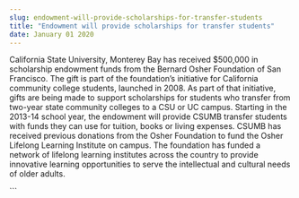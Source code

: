 ```yaml
---
slug: endowment-will-provide-scholarships-for-transfer-students
title: "Endowment will provide scholarships for transfer students"
date: January 01 2020
---
```


 
<p>
  California State University, Monterey Bay has received $500,000 in scholarship
  endowment funds from the Bernard Osher Foundation of San Francisco. The gift
  is part of the foundation’s initiative for California community college
  students, launched in 2008. As part of that initiative, gifts are being made
  to support scholarships for students who transfer from two-year state
  community colleges to a CSU or UC campus. Starting in the 2013-14 school year,
  the endowment will provide CSUMB transfer students with funds they can use for
  tuition, books or living expenses. CSUMB has received previous donations from
  the Osher Foundation to fund the Osher Lifelong Learning Institute on campus.
  The foundation has funded a network of lifelong learning institutes across the
  country to provide innovative learning opportunities to serve the intellectual
  and cultural needs of older adults.
</p>
```
